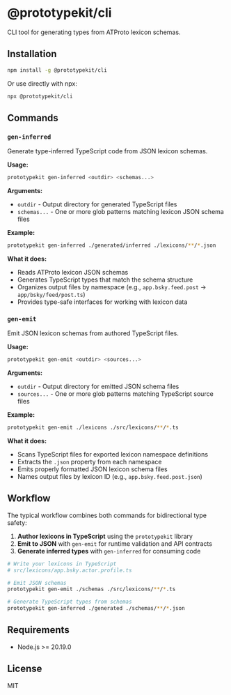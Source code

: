 # @prototypekit/cli

CLI tool for generating types from ATProto lexicon schemas.

## Installation

```bash
npm install -g @prototypekit/cli
```

Or use directly with npx:

```bash
npx @prototypekit/cli
```

## Commands

### `gen-inferred`

Generate type-inferred TypeScript code from JSON lexicon schemas.

**Usage:**

```bash
prototypekit gen-inferred <outdir> <schemas...>
```

**Arguments:**

- `outdir` - Output directory for generated TypeScript files
- `schemas...` - One or more glob patterns matching lexicon JSON schema files

**Example:**

```bash
prototypekit gen-inferred ./generated/inferred ./lexicons/**/*.json
```

**What it does:**

- Reads ATProto lexicon JSON schemas
- Generates TypeScript types that match the schema structure
- Organizes output files by namespace (e.g., `app.bsky.feed.post` → `app/bsky/feed/post.ts`)
- Provides type-safe interfaces for working with lexicon data

### `gen-emit`

Emit JSON lexicon schemas from authored TypeScript files.

**Usage:**

```bash
prototypekit gen-emit <outdir> <sources...>
```

**Arguments:**

- `outdir` - Output directory for emitted JSON schema files
- `sources...` - One or more glob patterns matching TypeScript source files

**Example:**

```bash
prototypekit gen-emit ./lexicons ./src/lexicons/**/*.ts
```

**What it does:**

- Scans TypeScript files for exported lexicon namespace definitions
- Extracts the `.json` property from each namespace
- Emits properly formatted JSON lexicon schema files
- Names output files by lexicon ID (e.g., `app.bsky.feed.post.json`)

## Workflow

The typical workflow combines both commands for bidirectional type safety:

1. **Author lexicons in TypeScript** using the `prototypekit` library
2. **Emit to JSON** with `gen-emit` for runtime validation and API contracts
3. **Generate inferred types** with `gen-inferred` for consuming code

```bash
# Write your lexicons in TypeScript
# src/lexicons/app.bsky.actor.profile.ts

# Emit JSON schemas
prototypekit gen-emit ./schemas ./src/lexicons/**/*.ts

# Generate TypeScript types from schemas
prototypekit gen-inferred ./generated ./schemas/**/*.json
```

## Requirements

- Node.js >= 20.19.0

## License

MIT
